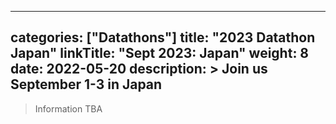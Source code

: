 
---
categories: ["Datathons"]
title: "2023 Datathon Japan"
linkTitle: "Sept 2023: Japan"
weight: 8
date: 2022-05-20
description: >
  Join us September 1-3 in Japan
---

>Information TBA

